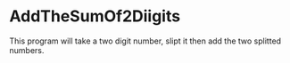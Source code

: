 # AddTheSumOf2Diigits

This program will take a two digit number, slipt it then add the two splitted numbers.
